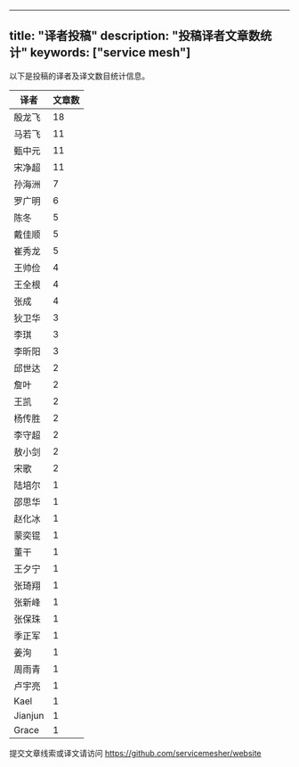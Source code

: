 
---
title: "译者投稿"
description: "投稿译者文章数统计"
keywords: ["service mesh"]
---

以下是投稿的译者及译文数目统计信息。

| 译者 | 文章数 |
| ---- | ---- |
|殷龙飞 | 18|
|马若飞 | 11|
|甄中元 | 11|
|宋净超 | 11|
|孙海洲 | 7|
|罗广明 | 6|
|陈冬 | 5|
|戴佳顺 | 5|
|崔秀龙 | 5|
|王帅俭 | 4|
|王全根 | 4|
|张成 | 4|
|狄卫华 | 3|
|李琪 | 3|
|李昕阳 | 3|
|邱世达 | 2|
|詹叶 | 2|
|王凯 | 2|
|杨传胜 | 2|
|李守超 | 2|
|敖小剑 | 2|
|宋歌 | 2|
|陆培尔 | 1|
|邵思华 | 1|
|赵化冰 | 1|
|蒙奕锟 | 1|
|董干 | 1|
|王夕宁 | 1|
|张琦翔 | 1|
|张新峰 | 1|
|张保珠 | 1|
|季正军 | 1|
|姜洵 | 1|
|周雨青 | 1|
|卢宇亮 | 1|
|Kael | 1|
|Jianjun | 1|
|Grace | 1|
提交文章线索或译文请访问 https://github.com/servicemesher/website
